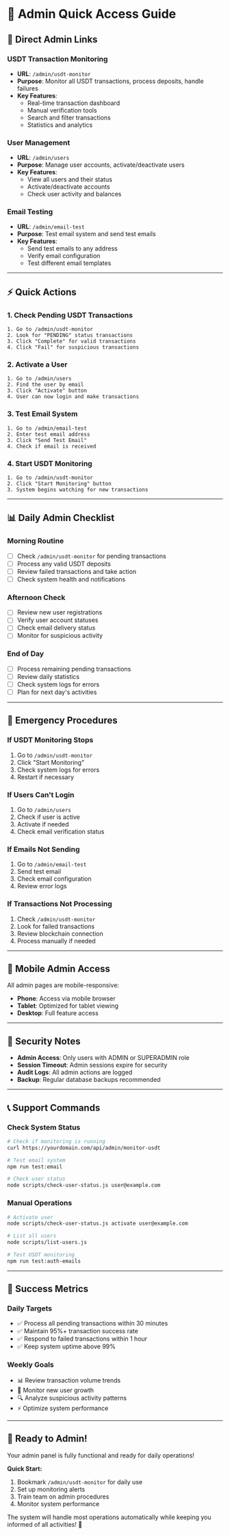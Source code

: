 # 🚀 Admin Quick Access Guide

## 🔗 **Direct Admin Links**

### **USDT Transaction Monitoring**
- **URL**: `/admin/usdt-monitor`
- **Purpose**: Monitor all USDT transactions, process deposits, handle failures
- **Key Features**:
  - Real-time transaction dashboard
  - Manual verification tools
  - Search and filter transactions
  - Statistics and analytics

### **User Management**
- **URL**: `/admin/users`
- **Purpose**: Manage user accounts, activate/deactivate users
- **Key Features**:
  - View all users and their status
  - Activate/deactivate accounts
  - Check user activity and balances

### **Email Testing**
- **URL**: `/admin/email-test`
- **Purpose**: Test email system and send test emails
- **Key Features**:
  - Send test emails to any address
  - Verify email configuration
  - Test different email templates

---

## ⚡ **Quick Actions**

### **1. Check Pending USDT Transactions**
```
1. Go to /admin/usdt-monitor
2. Look for "PENDING" status transactions
3. Click "Complete" for valid transactions
4. Click "Fail" for suspicious transactions
```

### **2. Activate a User**
```
1. Go to /admin/users
2. Find the user by email
3. Click "Activate" button
4. User can now login and make transactions
```

### **3. Test Email System**
```
1. Go to /admin/email-test
2. Enter test email address
3. Click "Send Test Email"
4. Check if email is received
```

### **4. Start USDT Monitoring**
```
1. Go to /admin/usdt-monitor
2. Click "Start Monitoring" button
3. System begins watching for new transactions
```

---

## 📊 **Daily Admin Checklist**

### **Morning Routine**
- [ ] Check `/admin/usdt-monitor` for pending transactions
- [ ] Process any valid USDT deposits
- [ ] Review failed transactions and take action
- [ ] Check system health and notifications

### **Afternoon Check**
- [ ] Review new user registrations
- [ ] Verify user account statuses
- [ ] Check email delivery status
- [ ] Monitor for suspicious activity

### **End of Day**
- [ ] Process remaining pending transactions
- [ ] Review daily statistics
- [ ] Check system logs for errors
- [ ] Plan for next day's activities

---

## 🚨 **Emergency Procedures**

### **If USDT Monitoring Stops**
1. Go to `/admin/usdt-monitor`
2. Click "Start Monitoring"
3. Check system logs for errors
4. Restart if necessary

### **If Users Can't Login**
1. Go to `/admin/users`
2. Check if user is active
3. Activate if needed
4. Check email verification status

### **If Emails Not Sending**
1. Go to `/admin/email-test`
2. Send test email
3. Check email configuration
4. Review error logs

### **If Transactions Not Processing**
1. Check `/admin/usdt-monitor`
2. Look for failed transactions
3. Review blockchain connection
4. Process manually if needed

---

## 📱 **Mobile Admin Access**

All admin pages are mobile-responsive:
- **Phone**: Access via mobile browser
- **Tablet**: Optimized for tablet viewing
- **Desktop**: Full feature access

---

## 🔐 **Security Notes**

- **Admin Access**: Only users with ADMIN or SUPERADMIN role
- **Session Timeout**: Admin sessions expire for security
- **Audit Logs**: All admin actions are logged
- **Backup**: Regular database backups recommended

---

## 📞 **Support Commands**

### **Check System Status**
```bash
# Check if monitoring is running
curl https://yourdomain.com/api/admin/monitor-usdt

# Test email system
npm run test:email

# Check user status
node scripts/check-user-status.js user@example.com
```

### **Manual Operations**
```bash
# Activate user
node scripts/check-user-status.js activate user@example.com

# List all users
node scripts/list-users.js

# Test USDT monitoring
npm run test:auth-emails
```

---

## 🎯 **Success Metrics**

### **Daily Targets**
- ✅ Process all pending transactions within 30 minutes
- ✅ Maintain 95%+ transaction success rate
- ✅ Respond to failed transactions within 1 hour
- ✅ Keep system uptime above 99%

### **Weekly Goals**
- 📊 Review transaction volume trends
- 👥 Monitor new user growth
- 🔍 Analyze suspicious activity patterns
- ⚡ Optimize system performance

---

## 🚀 **Ready to Admin!**

Your admin panel is fully functional and ready for daily operations!

**Quick Start:**
1. Bookmark `/admin/usdt-monitor` for daily use
2. Set up monitoring alerts
3. Train team on admin procedures
4. Monitor system performance

The system will handle most operations automatically while keeping you informed of all activities! 🎉
